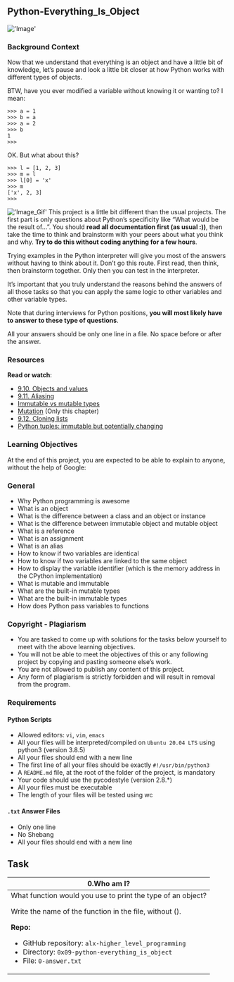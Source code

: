 ## Python-Everything_Is_Object
!['Image']('https://s3.amazonaws.com/intranet-projects-files/holbertonschool-higher-level_programming+/252/r_208403_QPSN8.jpg')
### Background Context
Now that we understand that everything is an object and have a little bit of knowledge, let’s pause and look a little bit closer at how Python works with different types of objects.

BTW, have you ever modified a variable without knowing it or wanting to? I mean:
```
>>> a = 1
>>> b = a
>>> a = 2
>>> b
1
>>>
``` 
OK. But what about this?
```
>>> l = [1, 2, 3]
>>> m = l
>>> l[0] = 'x'
>>> m
['x', 2, 3]
>>>
```
!['Image_Gif']('https://media.giphy.com/media/wAjfQ9MLUfFjq/giphy.gif')
This project is a little bit different than the usual projects. The first part is only questions about Python’s specificity like “What would be the result of…”. You should __read all documentation first (as usual :))__, then take the time to think and brainstorm with your peers about what you think and why. __Try to do this without coding anything for a few hours__.

Trying examples in the Python interpreter will give you most of the answers without having to think about it. Don’t go this route. First read, then think, then brainstorm together. Only then you can test in the interpreter.

It’s important that you truly understand the reasons behind the answers of all those tasks so that you can apply the same logic to other variables and other variable types.

Note that during interviews for Python positions, __you will most likely have to answer to these type of questions__.

All your answers should be only one line in a file. No space before or after the answer.
### Resources
<b>Read or watch</b>:

- [9.10. Objects and values]('http://www.openbookproject.net/thinkcs/python/english2e/ch09.html#objects-and-values')
- [9.11. Aliasing]('http://www.openbookproject.net/thinkcs/python/english2e/ch09.html#objects-and-values')
- [Immutable vs mutable types]('http://composingprograms.com/pages/24-mutable-data.html#sequence-objects')
- [Mutation]('http://www.openbookproject.net/thinkcs/python/english2e/ch09.html#objects-and-values') (Only this chapter)
- [9.12. Cloning lists]('http://www.openbookproject.net/thinkcs/python/english2e/ch09.html#objects-and-values')
- [Python tuples: immutable but potentially changing]('http://www.openbookproject.net/thinkcs/python/english2e/ch09.html#objects-and-values')
### Learning Objectives
At the end of this project, you are expected to be able to explain to anyone, without the help of Google:

### General
- Why Python programming is awesome
- What is an object
- What is the difference between a class and an object or instance
- What is the difference between immutable object and mutable object
- What is a reference
- What is an assignment
- What is an alias
- How to know if two variables are identical
- How to know if two variables are linked to the same object
- How to display the variable identifier (which is the memory address in the CPython implementation)
- What is mutable and immutable
- What are the built-in mutable types
- What are the built-in immutable types
- How does Python pass variables to functions
### Copyright - Plagiarism
- You are tasked to come up with solutions for the tasks below yourself to meet with the above learning objectives.
- You will not be able to meet the objectives of this or any following project by copying and pasting someone else’s work.
- You are not allowed to publish any content of this project.
- Any form of plagiarism is strictly forbidden and will result in removal from the program.
### Requirements
#### Python Scripts
- Allowed editors: `vi`, `vim`, `emacs`
- All your files will be interpreted/compiled on `Ubuntu 20.04 LTS` using python3 (version 3.8.5)
- All your files should end with a new line
- The first line of all your files should be exactly `#!/usr/bin/python3`
- A `README.md` file, at the root of the folder of the project, is mandatory
- Your code should use the pycodestyle (version 2.8.*)
- All your files must be executable
- The length of your files will be tested using wc
#### `.txt` Answer Files
- Only one line
- No Shebang
- All your files should end with a new line
## Task
<table>
 <thead>
  <tr>
   <th> 0.Who am I?</th>
  </tr>
 </thead>
 <tbody>
  <tr>
   <td>What function would you use to print the type of an object?

Write the name of the function in the file, without ().

__Repo:__

- GitHub repository: `alx-higher_level_programming`
- Directory: `0x09-python-everything_is_object`
- File: `0-answer.txt`
   </td>
  </tr>
 </tbody>
</table>
